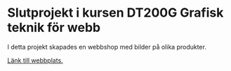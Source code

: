 # Slutprojekt i kursen DT200G Grafisk teknik för webb

I detta projekt skapades en webbshop med bilder på olika produkter. 

[Länk till webbplats.](https://studenter.miun.se/~nima2101/dt200g/projekt/)
